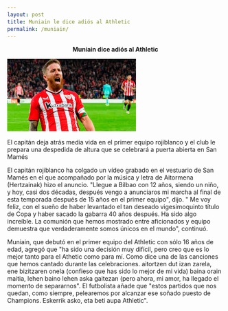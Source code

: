 ```yaml
---
layout: post
title: Muniain le dice adiós al Athletic
permalink: /muniain/
---
```

<center><b>Muniain dice adiós al Athletic</b></center>

![](https://github.com/tulipan11/tulipan11.github.io/blob/master/images/muniain.jpg)


El capitán deja atrás media vida en el primer equipo rojiblanco y el club le prepara una despedida de altura que se celebrará a puerta abierta en San Mamés

El capitán rojiblanco ha colgado un vídeo grabado en el vestuario de San Mamés en el que acompañado por la música y letra de Aitormena (Hertzainak) hizo el anuncio. "Llegue a Bilbao con 12 años, siendo un niño, y hoy, casi dos décadas, después vengo a anunciaros mi marcha al final de esta temporada después de 15 años en el primer equipo", dijo. " Me voy feliz, con el sueño de haber levantado el tan deseado vigesimoquinto título de Copa y haber sacado la gabarra 40 años después. Ha sido algo increíble. La comunión que hemos mostrado entre aficionados y equipo demuestra que verdaderamente somos únicos en el mundo", continuó.

Muniain, que debutó en el primer equipo del Athletic con sólo 16 años de edad, agregó que "ha sido una decisión muy difícil, pero creo que es lo mejor tanto para el Athetic como para mí. Como dice una de las canciones que hemos cantado durante las celebraciones. aitortzen dut izan zarela, ene bizitzaren onela (confieso que has sido lo mejor de mi vida) baina orain maitia, lehen baino lehen aska gaitezan (pero ahora, mi amor, ha llegado el momento de separarnos". El futbolista añade que "estos partidos que nos quedan, como siempre, pelearemos por alcanzar ese soñado puesto de Champions. Eskerrik asko, eta beti aupa Athletic".
